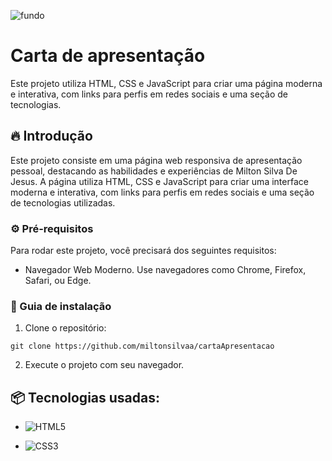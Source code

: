 ![fundo](https://github.com/miltonsilvaa/chapeuSeletor/assets/145921516/f73329da-9b30-4ac9-b958-077e2509a1a4)

# Carta de apresentação
 
Este projeto utiliza HTML, CSS e JavaScript para criar uma página moderna e interativa, com links para perfis em redes sociais e uma seção de tecnologias.

## 🔥 Introdução

Este projeto consiste em uma página web responsiva de apresentação pessoal, destacando as habilidades e experiências de Milton Silva De Jesus. A página utiliza HTML, CSS e JavaScript para criar uma interface moderna e interativa, com links para perfis em redes sociais e uma seção de tecnologias utilizadas.

### ⚙️ Pré-requisitos

Para rodar este projeto, você precisará dos seguintes requisitos:

- Navegador Web Moderno. Use navegadores como Chrome, Firefox, Safari, ou Edge.

### 🔨 Guia de instalação

1. Clone o repositório:

```
git clone https://github.com/miltonsilvaa/cartaApresentacao
```

2. Execute o projeto com seu navegador.

## 📦 Tecnologias usadas:

* ![HTML5](https://img.shields.io/badge/html5-%23E34F26.svg?style=for-the-badge&logo=html5&logoColor=white)

* ![CSS3](https://img.shields.io/badge/css3-%231572B6.svg?style=for-the-badge&logo=css3&logoColor=white)
